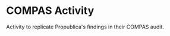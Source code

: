 <!-- #region -->
# COMPAS Activity


Activity to replicate Propublica's findings in their COMPAS audit.  
<!-- #endregion -->
